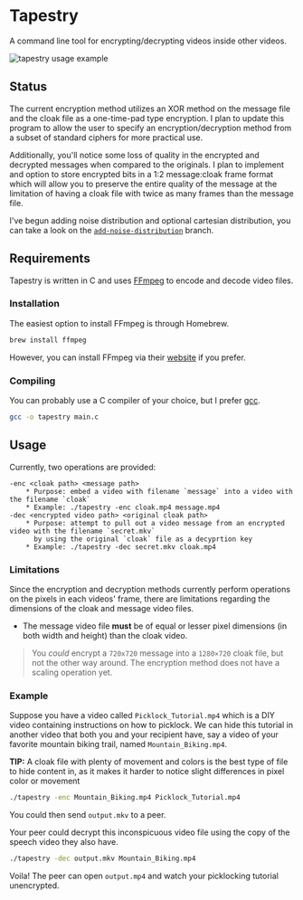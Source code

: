 # Tapestry
A command line tool for encrypting/decrypting videos inside other videos.


![tapestry usage example](doc/media/tapestry.gif)

## Status
The current encryption method utilizes an XOR method on the message file
and the cloak file as a one-time-pad type encryption. I plan to update
this program to allow the user to specify an encryption/decryption method
from a subset of standard ciphers for more practical use.

Additionally, you'll notice some loss of quality in the encrypted and
decrypted messages when compared to the originals.  I plan to implement
and option to store encrypted bits in a 1:2 message:cloak frame format
which will allow you to preserve the entire quality of the message at
the limitation of having a cloak file with twice as many frames than
the message file.

I've begun adding noise distribution and optional cartesian distribution,
you can take a look on the [`add-noise-distribution`](https://github.com/HarrisonKeeling/tapestry/tree/add-noise-distribution)
branch.

## Requirements
Tapestry is written in C and uses [FFmpeg](https://ffmpeg.org/) to encode and decode video files.

### Installation
The easiest option to install FFmpeg is through Homebrew.
```sh
brew install ffmpeg
```

However, you can install FFmpeg via their [website](https://ffmpeg.org/download.html) if you prefer.

### Compiling
You can probably use a C compiler of your choice, but I prefer [gcc](https://gcc.gnu.org/).
```sh
gcc -o tapestry main.c
```

## Usage
Currently, two operations are provided:

    -enc <cloak path> <message path>
        * Purpose: embed a video with filename `message` into a video with the filename `cloak`
        * Example: ./tapestry -enc cloak.mp4 message.mp4
	-dec <encrypted video path> <original cloak path>
        * Purpose: attempt to pull out a video message from an encrypted video with the filename `secret.mkv`
          by using the original `cloak` file as a decyprtion key
        * Example: ./tapestry -dec secret.mkv cloak.mp4


### Limitations
Since the encryption and decryption methods currently perform operations on the pixels in each videos' frame, there are
limitations regarding the dimensions of the cloak and message video files.
 * The message video file **must** be of equal or lesser pixel dimensions (in both width and height) than the cloak video.

 > You *could* encrypt a `720x720` message into a `1280×720` cloak file, but not the other way around.  The encryption
 method does not have a scaling operation yet.

### Example
Suppose you have a video called `Picklock_Tutorial.mp4` which is a DIY video containing instructions on how to picklock.
We can hide this tutorial in another video that both you and your recipient have, say a video of your favorite mountain biking trail,
named `Mountain_Biking.mp4`.

**TIP:** A cloak file with plenty of movement and colors is the best type of file to hide content in, as it makes it harder to notice slight
differences in pixel color or movement

```sh
./tapestry -enc Mountain_Biking.mp4 Picklock_Tutorial.mp4
```

You could then send `output.mkv` to a peer.

Your peer could decrypt this inconspicuous video file using the copy of the speech video they also have.

```sh
./tapestry -dec output.mkv Mountain_Biking.mp4
```

Voila!  The peer can open `output.mp4` and watch your picklocking tutorial unencrypted.